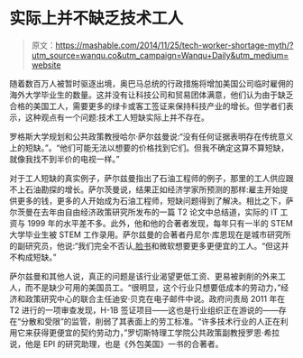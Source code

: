 # 实际上并不缺乏技术工人

> 原文：<https://mashable.com/2014/11/25/tech-worker-shortage-myth/?utm_source=wanqu.co&utm_campaign=Wanqu+Daily&utm_medium=website>



随着数百万人被暂时驱逐出境，奥巴马总统的行政措施将增加美国公司临时雇佣的海外大学毕业生的数量。这并没有让科技公司和贸易团体满意，他们认为由于缺乏合格的美国工人，需要更多的绿卡或客工签证来保持科技产业的增长。但学者们表示，这种观点有一个问题:技术工人短缺实际上并不存在。

罗格斯大学规划和公共政策教授哈尔·萨尔兹曼说:“没有任何证据表明存在传统意义上的短缺。”。“他们可能无法以想要的价格找到它们。但我不确定这算不算短缺，就像我找不到半价的电视一样。”

对于工人短缺的真实例子，萨尔兹曼指出了石油工程师的例子，那里的工人供应跟不上石油勘探的增长。萨尔茨曼说，结果正如经济学家所预测的那样:雇主开始提供更多的钱，更多的人开始成为石油工程师，短缺问题得到了解决。相比之下，萨尔茨曼在去年由自由经济政策研究所发布的一篇 T2 论文中总结道，实际的 IT 工资与 1999 年的水平差不多。此外，他和他的合著者发现，每年只有一半的 STEM 大学毕业生被 STEM 工作录用。萨尔兹曼的合著者丹尼尔·库恩现在是城市研究所的副研究员，他说:“我们完全不否认,[脸书](http://investing.businessweek.com/research/stocks/snapshot/snapshot.asp?ticker=FB)和微软想要更多更便宜的工人。“但这并不构成短缺。”

萨尔兹曼和其他人说，真正的问题是该行业渴望更低工资、更易被剥削的外来工人，而不是缺少可用的美国员工。“很明显，这个行业只想要低成本的劳动力，”经济和政策研究中心的联合主任迪安·贝克在电子邮件中说。政府问责局 2011 年在 T2 进行的一项审查发现，H-1B 签证项目——这也是行业组织正在游说的——存在“分散和受限”的监管，削弱了其表面上的劳工标准。“许多技术行业的人正在利用它来获得更便宜的契约劳动力，”罗切斯特理工学院公共政策副教授罗恩·希拉说，他是 EPI 的研究助理，也是《外包美国》一书的合著者。

